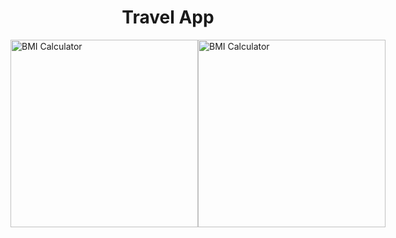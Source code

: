 <h1 align="center">Travel App</h1>
<p align="center">

</p>

<div style="display: flex; justify-content: space-between;">
  <img alt="BMI Calculator" src="https://github.com/oguzhanuyanik-sr/travel-app/blob/main/assets/sc1.png" width="300" />
  <img alt="BMI Calculator" src="https://github.com/oguzhanuyanik-sr/travel-app/blob/main/assets/sc1.png" width="300" />
</div>
